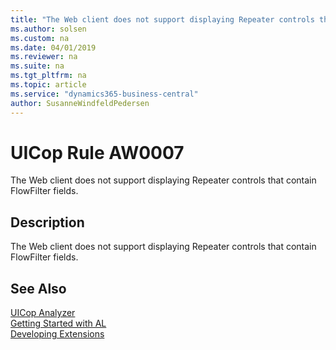 ```yaml
---
title: "The Web client does not support displaying Repeater controls that contain FlowFilter fields."
ms.author: solsen
ms.custom: na
ms.date: 04/01/2019
ms.reviewer: na
ms.suite: na
ms.tgt_pltfrm: na
ms.topic: article
ms.service: "dynamics365-business-central"
author: SusanneWindfeldPedersen
---
```

[//]: # (START>DO_NOT_EDIT)
[//]: # (IMPORTANT:Do not edit any of the content between here and the END>DO_NOT_EDIT.)
[//]: # (Any modifications should be made in the .xml or .resx files in the ModernDev repo.)
# UICop Rule AW0007
The Web client does not support displaying Repeater controls that contain FlowFilter fields.  

## Description
The Web client does not support displaying Repeater controls that contain FlowFilter fields.

[//]: # (IMPORTANT: END>DO_NOT_EDIT)
## See Also  
[UICop Analyzer](uicop.md)  
[Getting Started with AL](../devenv-get-started.md)  
[Developing Extensions](../devenv-dev-overview.md)  